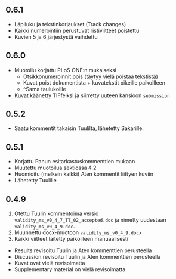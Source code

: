 ## 0.6.1

+ Läpiluku ja tekstinkorjaukset (Track changes)
+ Kaikki numerointiin perustuvat ristiviitteet poistettu
+ Kuvien 5 ja 6 järjestystä vaihdettu

## 0.6.0

+ Muotoilu korjattu PLoS ONE:n mukaiseksi
	* Otsikkonumeroinnit pois (täytyy vielä poistaa tekstistä)
	* Kuvat poist dokumentista + kuvatekstit oikeille paikoilleen
	* ^Sama taulukoille
+ Kuvat käänetty TIFfeiksi ja siirretty uuteen kansioon `submission`

## 0.5.2

+ Saatu kommentit takaisin Tuulilta, lähetetty Sakarille.

## 0.5.1

+ Korjattu Panun esitarkastuskommenttien mukaan
+ Muutettu muotoilua sektiossa 4.2
+ Huomioitu (melkein kaikki) Aten kommentit liittyen kuviin
+ Lähetetty Tuulille

## 0.4.9

1. Otettu Tuulin kommentoima versio `validity_ms_v0_4_7_TT_02_accepted.doc` ja nimetty uudestaan `validity_ms_v0_4_9.doc`.
1. Muunnettu docx-muotoon `validity_ms_v0_4_9.docx`
1. Kaikki viitteet laitetty paikoilleen manuaalisesti

+ Results revisoitu Tuulin ja Aten kommenttien perusteella
+ Discussion revisoitu Tuulin ja Aten kommenttien perusteella
+ Kuvat ovat vielä revisoimatta
+ Supplementary material on vielä revisoimatta
